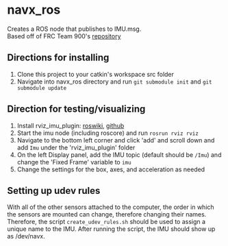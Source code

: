# navx_ros

Creates a ROS node that publishes to IMU.msg. <br />
Based off of FRC Team 900's [repository](https://github.com/FRC900/navXTimeSync)

## Directions for installing

1) Clone this project to your catkin's workspace src folder
2) Navigate into navx_ros directory and run `git submodule init` and `git submodule update`

## Direction for testing/visualizing

1) Install rviz_imu_plugin: [roswiki](http://wiki.ros.org/rviz_imu_plugin), [github](https://github.com/ccny-ros-pkg/imu_tools)
2) Start the imu node (including roscore) and run `rosrun rviz rviz`
3) Navigate to the bottom left corner and click 'add' and scroll down and add `Imu` under the 'rviz_imu_plugin' folder
4) On the left Display panel, add the IMU topic (default should be `/Imu`) and change the 'Fixed Frame' variable to `imu`
5) Change the settings for the box, axes, and acceleration as needed


## Setting up udev rules
With all of the other sensors attached to the computer, the order in which the sensors are mounted can change, therefore changing their names. Therefore, the script `create_udev_rules.sh` should be used to assign a unique name to the IMU. After running the script, the IMU should show up as /dev/navx.
